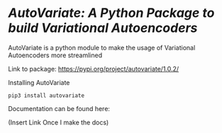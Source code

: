 # *AutoVariate: A Python Package to build Variational Autoencoders* 

AutoVariate is a python module to make the usage of Variational Autoencoders more streamlined

Link to package: https://pypi.org/project/autovariate/1.0.2/

Installing AutoVariate

```
pip3 install autovariate
```

Documentation can be found here:

(Insert Link Once I make the docs)



